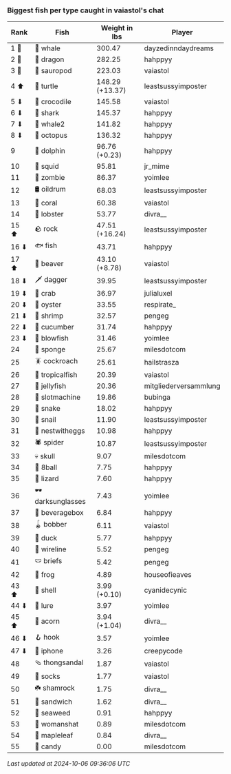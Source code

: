 ### Biggest fish per type caught in vaiastol's chat
| Rank | Fish | Weight in lbs | Player |
|------|--------|-----------|---------|
| 1 🥇  | 🐳 whale | 300.47 | dayzedinndaydreams |
| 2 🥈  | 🐉 dragon | 282.25 | hahppyy |
| 3 🥉  | 🦕 sauropod | 223.03 | vaiastol |
| 4 ⬆ | 🐢 turtle | 148.29 (+13.37) | leastsussyimposter |
| 5 ⬇ | 🐊 crocodile | 145.58 | vaiastol |
| 6 ⬇ | 🦈 shark | 145.37 | hahppyy |
| 7 ⬇ | 🐋 whale2 | 141.82 | hahppyy |
| 8 ⬇ | 🐙 octopus | 136.32 | hahppyy |
| 9  | 🐬 dolphin | 96.76 (+0.23) | hahppyy |
| 10  | 🦑 squid | 95.81 | jr_mime |
| 11  | 🧟 zombie | 86.37 | yoimlee |
| 12  | 🛢️ oildrum | 68.03 | leastsussyimposter |
| 13  | 🪸 coral | 60.38 | vaiastol |
| 14  | 🦞 lobster | 53.77 | divra__ |
| 15 ⬆ | 🪨 rock | 47.51 (+16.24) | leastsussyimposter |
| 16 ⬇ | 🐟 fish | 43.71 | hahppyy |
| 17 ⬆ | 🦫 beaver | 43.10 (+8.78) | vaiastol |
| 18 ⬇ | 🗡️ dagger | 39.95 | leastsussyimposter |
| 19 ⬇ | 🦀 crab | 36.97 | julialuxel |
| 20 ⬇ | 🦪 oyster | 33.55 | respirate_ |
| 21 ⬇ | 🦐 shrimp | 32.57 | pengeg |
| 22 ⬇ | 🥒 cucumber | 31.74 | hahppyy |
| 23 ⬇ | 🐡 blowfish | 31.46 | yoimlee |
| 24  | 🧽 sponge | 25.67 | milesdotcom |
| 25  | 🪳 cockroach | 25.61 | hailstrasza |
| 26  | 🐠 tropicalfish | 20.39 | vaiastol |
| 27  | 🪼 jellyfish | 20.36 | mitgliederversammlung |
| 28  | 🎰 slotmachine | 19.86 | bubinga |
| 29  | 🐍 snake | 18.02 | hahppyy |
| 30  | 🐌 snail | 11.90 | leastsussyimposter |
| 31  | 🪺 nestwitheggs | 10.98 | hahppyy |
| 32  | 🕷️ spider | 10.87 | leastsussyimposter |
| 33  | 💀 skull | 9.07 | milesdotcom |
| 34  | 🎱 8ball | 7.75 | hahppyy |
| 35  | 🦎 lizard | 7.60 | hahppyy |
| 36  | 🕶️ darksunglasses | 7.43 | yoimlee |
| 37  | 🧃 beveragebox | 6.84 | hahppyy |
| 38  | 🪀 bobber | 6.11 | vaiastol |
| 39  | 🦆 duck | 5.77 | hahppyy |
| 40  | 🧵 wireline | 5.52 | pengeg |
| 41  | 🩲 briefs | 5.42 | pengeg |
| 42  | 🐸 frog | 4.89 | houseofieaves |
| 43 ⬆ | 🐚 shell | 3.99 (+0.10) | cyanidecynic |
| 44 ⬇ | 🎏 lure | 3.97 | yoimlee |
| 45 ⬆ | 🌰 acorn | 3.94 (+1.04) | divra__ |
| 46 ⬇ | 🪝 hook | 3.57 | yoimlee |
| 47 ⬇ | 📱 iphone | 3.26 | creepycode |
| 48  | 🩴 thongsandal | 1.87 | vaiastol |
| 49  | 🧦 socks | 1.77 | vaiastol |
| 50  | ☘️ shamrock | 1.75 | divra__ |
| 51  | 🥪 sandwich | 1.62 | divra__ |
| 52  | 🌿 seaweed | 0.91 | hahppyy |
| 53  | 👒 womanshat | 0.89 | milesdotcom |
| 54  | 🍁 mapleleaf | 0.84 | divra__ |
| 55  | 🍬 candy | 0.00 | milesdotcom |

_Last updated at 2024-10-06 09:36:06 UTC_